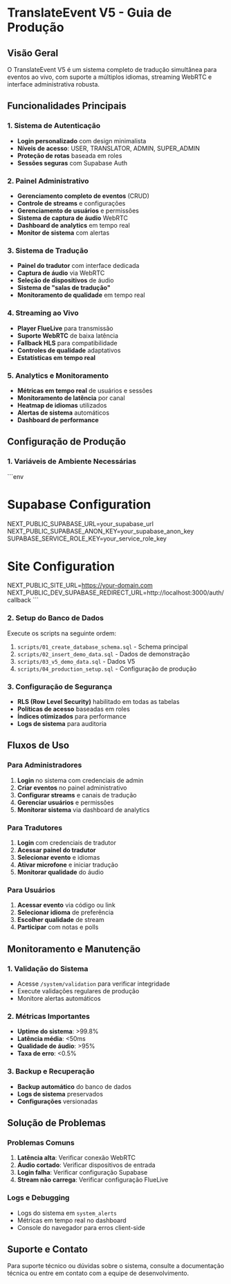 # TranslateEvent V5 - Guia de Produção

## Visão Geral
O TranslateEvent V5 é um sistema completo de tradução simultânea para eventos ao vivo, com suporte a múltiplos idiomas, streaming WebRTC e interface administrativa robusta.

## Funcionalidades Principais

### 1. Sistema de Autenticação
- **Login personalizado** com design minimalista
- **Níveis de acesso**: USER, TRANSLATOR, ADMIN, SUPER_ADMIN
- **Proteção de rotas** baseada em roles
- **Sessões seguras** com Supabase Auth

### 2. Painel Administrativo
- **Gerenciamento completo de eventos** (CRUD)
- **Controle de streams** e configurações
- **Gerenciamento de usuários** e permissões
- **Sistema de captura de áudio** WebRTC
- **Dashboard de analytics** em tempo real
- **Monitor de sistema** com alertas

### 3. Sistema de Tradução
- **Painel do tradutor** com interface dedicada
- **Captura de áudio** via WebRTC
- **Seleção de dispositivos** de áudio
- **Sistema de "salas de tradução"**
- **Monitoramento de qualidade** em tempo real

### 4. Streaming ao Vivo
- **Player FlueLive** para transmissão
- **Suporte WebRTC** de baixa latência
- **Fallback HLS** para compatibilidade
- **Controles de qualidade** adaptativos
- **Estatísticas em tempo real**

### 5. Analytics e Monitoramento
- **Métricas em tempo real** de usuários e sessões
- **Monitoramento de latência** por canal
- **Heatmap de idiomas** utilizados
- **Alertas de sistema** automáticos
- **Dashboard de performance**

## Configuração de Produção

### 1. Variáveis de Ambiente Necessárias
\`\`\`env
# Supabase Configuration
NEXT_PUBLIC_SUPABASE_URL=your_supabase_url
NEXT_PUBLIC_SUPABASE_ANON_KEY=your_supabase_anon_key
SUPABASE_SERVICE_ROLE_KEY=your_service_role_key

# Site Configuration
NEXT_PUBLIC_SITE_URL=https://your-domain.com
NEXT_PUBLIC_DEV_SUPABASE_REDIRECT_URL=http://localhost:3000/auth/callback
\`\`\`

### 2. Setup do Banco de Dados
Execute os scripts na seguinte ordem:
1. `scripts/01_create_database_schema.sql` - Schema principal
2. `scripts/02_insert_demo_data.sql` - Dados de demonstração
3. `scripts/03_v5_demo_data.sql` - Dados V5
4. `scripts/04_production_setup.sql` - Configuração de produção

### 3. Configuração de Segurança
- **RLS (Row Level Security)** habilitado em todas as tabelas
- **Políticas de acesso** baseadas em roles
- **Índices otimizados** para performance
- **Logs de sistema** para auditoria

## Fluxos de Uso

### Para Administradores
1. **Login** no sistema com credenciais de admin
2. **Criar eventos** no painel administrativo
3. **Configurar streams** e canais de tradução
4. **Gerenciar usuários** e permissões
5. **Monitorar sistema** via dashboard de analytics

### Para Tradutores
1. **Login** com credenciais de tradutor
2. **Acessar painel do tradutor**
3. **Selecionar evento** e idiomas
4. **Ativar microfone** e iniciar tradução
5. **Monitorar qualidade** do áudio

### Para Usuários
1. **Acessar evento** via código ou link
2. **Selecionar idioma** de preferência
3. **Escolher qualidade** de stream
4. **Participar** com notas e polls

## Monitoramento e Manutenção

### 1. Validação do Sistema
- Acesse `/system/validation` para verificar integridade
- Execute validações regulares de produção
- Monitore alertas automáticos

### 2. Métricas Importantes
- **Uptime do sistema**: >99.8%
- **Latência média**: <50ms
- **Qualidade de áudio**: >95%
- **Taxa de erro**: <0.5%

### 3. Backup e Recuperação
- **Backup automático** do banco de dados
- **Logs de sistema** preservados
- **Configurações** versionadas

## Solução de Problemas

### Problemas Comuns
1. **Latência alta**: Verificar conexão WebRTC
2. **Áudio cortado**: Verificar dispositivos de entrada
3. **Login falha**: Verificar configuração Supabase
4. **Stream não carrega**: Verificar configuração FlueLive

### Logs e Debugging
- Logs do sistema em `system_alerts`
- Métricas em tempo real no dashboard
- Console do navegador para erros client-side

## Suporte e Contato
Para suporte técnico ou dúvidas sobre o sistema, consulte a documentação técnica ou entre em contato com a equipe de desenvolvimento.
